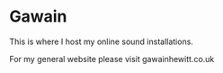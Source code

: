 # Gawain

This is where I host my online sound installations. 

For my general website please visit gawainhewitt.co.uk
